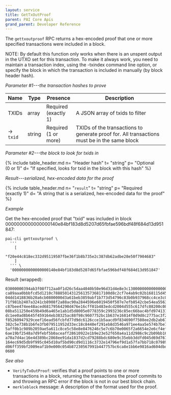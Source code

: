 ```yaml
---
layout: service
title: GetTxOutProof
parent: PAI Core Apis
grand_parent: Developer Reference
---
```



The `gettxoutproof` RPC returns a hex-encoded proof that one or more specified transactions were included in a block.

NOTE: By default this function only works when there is an unspent output in the UTXO set for this transaction. To make it always work, you need to maintain a transaction index, using the -txindex command line option, or specify the block in which the transaction is included in manually (by block header hash).

*Parameter #1---the transaction hashes to prove*

| Name | Type      | Presence            | Description
|------|-----------|---------------------|-------------
| TXIDs  | array | Required<br>(exactly 1) | A JSON array of txids to filter
| →<br>`txid` | string | Required<br>(1 or more) | TXIDs of the transactions to generate proof for.  All transactions must be in the same block


*Parameter #2---the block to look for txids in*

{% include table_header.md
  n= "Header hash"
  t= "string"
  p= "Optional<br>(0 or 1)"
  d= "If specified, looks for txid in the block with this hash"
%}

*Result---serialized, hex-encoded data for the proof*

{% include table_header.md
  n= "`result`"
  t= "string"
  p= "Required<br>(exactly 1)"
  d= "A string that is a serialized, hex-encoded data for the proof"
%}

*Example*

Get the hex-encoded proof that "txid" was included in block 0000000000000000140e84bf183d8d5207d65fbfae596bdf48f684d13d951847:

```
pai-cli gettxoutproof \
  '''
    [
      "f20e44c818ec332d95119507fbe36f1b8b735e2c387db62adbe28e50f7904683"
    ]
  ''' \
  '0000000000000000140e84bf183d8d5207d65fbfae596bdf48f684d13d951847'
```

Result (wrapped):

```
03000000394ab3f08f712aa0f1d26c5daa4040b50e96d31d4e8e3c130000000000000000\
ca89aaa0bbbfcd5d1210c7888501431256135736817100d8c2cf7e4ab9c02b168115d455\
04dd1418836b20a6cb0800000d3a61beb3859abf1b773d54796c83b0b937968cc4ce3c0f\
71f981b2407a3241cb8908f2a88ac90a2844596e6019450f507e7efb8542cbe54ea55634\
c87bee474ee48aced68179564290d476e16cff01b483edcd2004d555c617dfc08200c083\
08ba511250e459b49d6a465e1ab1d5d8005e0778359c2993236c85ec66bac4bfd974131a\
dc1ee0ad8b645f459164eb38325ac88f98c9607752bc1b637e16814f0d9d8c2775ac3f20\
f85260947929ceef16ead56fcbfd77d9dc6126cce1b5aacd9f834690f7508ee2db2ab67d\
382c5e738b1b6fe3fb079511952d33ec18c8440ef291eb8d3546a971ee4aa5e574b7be7f\
5aff0b1c989b2059ae5a611c8ce5c58e8e8476246c5e7c6b70e0065f2a6654e2e6cf4efb\
6ae19bf2548a7d9febf5b0aceaff28610922e1b9e23e52f650a4a11d2986c9c2b09bb168\
a70a7d4ac16e4d389bc2868ee91da1837d2cd79288bdc680e9c35ebb3ddfd045d69d767b\
164ec69d5db9f995c045d10af5bd90cd9d1116c3732e14796ef9d1a57fa7bb718c07989e\
d06ff359bf2009eaf1b9e000c054b87230567991b447757bc6ca8e1bb6e9816ad604dbd6\
0600
```

*See also*

* `VerifyTxOutProof`: verifies that a proof points to one or more transactions in a block, returning the transactions the proof commits to and throwing an RPC error if the block is not in our best block chain.
* `merkleblock` message: A description of the format used for the proof.
